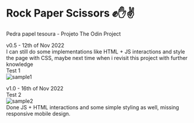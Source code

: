 # Rock Paper Scissors ✊✋✌
 Pedra papel tesoura - Projeto The Odin Project <br>

v0.5 - 12th of Nov 2022 <br>
I can still do some implementations like HTML + JS interactions and style the page with CSS, maybe next time when i revisit this project with further knowledge <br>
Test 1 <br>
![sample1](https://user-images.githubusercontent.com/71563862/201814109-2036c04e-9ec4-4cfe-a6df-e284576b38d9.gif)

v1.0 - 16th of Nov 2022 <br>
Test 2 <br>
![sample2](https://user-images.githubusercontent.com/71563862/202105374-f8e16bdf-3404-412c-ac34-f0ff62279d3e.gif)<br>
Done JS + HTML interactions and some simple styling as well, missing responsive mobile design.

